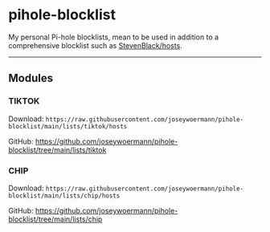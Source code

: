 # pihole-blocklist

My personal Pi-hole blocklists, mean to be used in addition to a comprehensive blocklist such as [StevenBlack/hosts](https://github.com/StevenBlack/hosts).

---

## Modules

### TIKTOK

Download:
`https://raw.githubusercontent.com/joseywoermann/pihole-blocklist/main/lists/tiktok/hosts`

GitHub:
https://github.com/joseywoermann/pihole-blocklist/tree/main/lists/tiktok

### CHIP

Download:
`https://raw.githubusercontent.com/joseywoermann/pihole-blocklist/main/lists/chip/hosts`

GitHub:
https://github.com/joseywoermann/pihole-blocklist/tree/main/lists/chip
